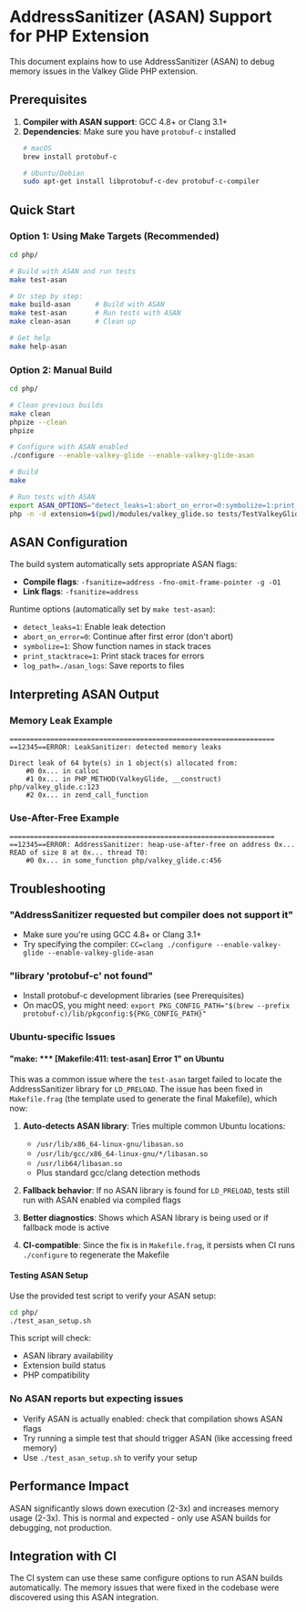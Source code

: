 # AddressSanitizer (ASAN) Support for PHP Extension

This document explains how to use AddressSanitizer (ASAN) to debug memory issues in the Valkey Glide PHP extension.

## Prerequisites

1. **Compiler with ASAN support**: GCC 4.8+ or Clang 3.1+
2. **Dependencies**: Make sure you have `protobuf-c` installed
   ```bash
   # macOS
   brew install protobuf-c
   
   # Ubuntu/Debian
   sudo apt-get install libprotobuf-c-dev protobuf-c-compiler
   ```

## Quick Start

### Option 1: Using Make Targets (Recommended)

```bash
cd php/

# Build with ASAN and run tests
make test-asan

# Or step by step:
make build-asan      # Build with ASAN
make test-asan       # Run tests with ASAN
make clean-asan      # Clean up

# Get help
make help-asan
```

### Option 2: Manual Build

```bash
cd php/

# Clean previous builds
make clean
phpize --clean
phpize

# Configure with ASAN enabled
./configure --enable-valkey-glide --enable-valkey-glide-asan

# Build
make

# Run tests with ASAN
export ASAN_OPTIONS="detect_leaks=1:abort_on_error=0:symbolize=1:print_stacktrace=1"
php -n -d extension=$(pwd)/modules/valkey_glide.so tests/TestValkeyGlide.php
```

## ASAN Configuration

The build system automatically sets appropriate ASAN flags:
- **Compile flags**: `-fsanitize=address -fno-omit-frame-pointer -g -O1`
- **Link flags**: `-fsanitize=address`

Runtime options (automatically set by `make test-asan`):
- `detect_leaks=1`: Enable leak detection
- `abort_on_error=0`: Continue after first error (don't abort)
- `symbolize=1`: Show function names in stack traces
- `print_stacktrace=1`: Print stack traces for errors
- `log_path=./asan_logs`: Save reports to files

## Interpreting ASAN Output

### Memory Leak Example
```
=================================================================
==12345==ERROR: LeakSanitizer: detected memory leaks

Direct leak of 64 byte(s) in 1 object(s) allocated from:
    #0 0x... in calloc
    #1 0x... in PHP_METHOD(ValkeyGlide, __construct) php/valkey_glide.c:123
    #2 0x... in zend_call_function
```

### Use-After-Free Example
```
=================================================================
==12345==ERROR: AddressSanitizer: heap-use-after-free on address 0x...
READ of size 8 at 0x... thread T0:
    #0 0x... in some_function php/valkey_glide.c:456
```

## Troubleshooting

### "AddressSanitizer requested but compiler does not support it"
- Make sure you're using GCC 4.8+ or Clang 3.1+
- Try specifying the compiler: `CC=clang ./configure --enable-valkey-glide --enable-valkey-glide-asan`

### "library 'protobuf-c' not found"
- Install protobuf-c development libraries (see Prerequisites)
- On macOS, you might need: `export PKG_CONFIG_PATH="$(brew --prefix protobuf-c)/lib/pkgconfig:${PKG_CONFIG_PATH}"`

### Ubuntu-specific Issues

#### "make: *** [Makefile:411: test-asan] Error 1" on Ubuntu
This was a common issue where the `test-asan` target failed to locate the AddressSanitizer library for `LD_PRELOAD`. The issue has been fixed in `Makefile.frag` (the template used to generate the final Makefile), which now:

1. **Auto-detects ASAN library**: Tries multiple common Ubuntu locations:
   - `/usr/lib/x86_64-linux-gnu/libasan.so`
   - `/usr/lib/gcc/x86_64-linux-gnu/*/libasan.so` 
   - `/usr/lib64/libasan.so`
   - Plus standard gcc/clang detection methods

2. **Fallback behavior**: If no ASAN library is found for `LD_PRELOAD`, tests still run with ASAN enabled via compiled flags

3. **Better diagnostics**: Shows which ASAN library is being used or if fallback mode is active

4. **CI-compatible**: Since the fix is in `Makefile.frag`, it persists when CI runs `./configure` to regenerate the Makefile

#### Testing ASAN Setup
Use the provided test script to verify your ASAN setup:
```bash
cd php/
./test_asan_setup.sh
```

This script will check:
- ASAN library availability
- Extension build status
- PHP compatibility

### No ASAN reports but expecting issues
- Verify ASAN is actually enabled: check that compilation shows ASAN flags
- Try running a simple test that should trigger ASAN (like accessing freed memory)
- Use `./test_asan_setup.sh` to verify your setup

## Performance Impact

ASAN significantly slows down execution (2-3x) and increases memory usage (2-3x). This is normal and expected - only use ASAN builds for debugging, not production.

## Integration with CI

The CI system can use these same configure options to run ASAN builds automatically. The memory issues that were fixed in the codebase were discovered using this ASAN integration.
